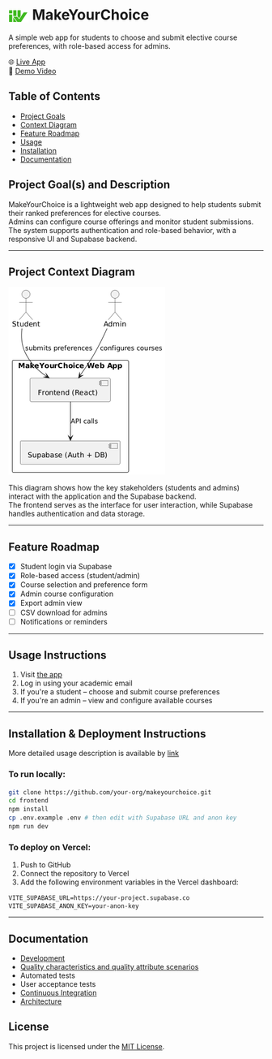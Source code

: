 <!-- markdownlint-disable MD033 -->
<!-- Enable Mermaid.js rendering -->


# <img src="docs/myc_logo_transparent.svg" alt="Logo" width="40" style="vertical-align: middle;"/> MakeYourChoice



A simple web app for students to choose and submit elective course preferences, with role-based access for admins.

🌐 [Live App](https://make-your-choice.vercel.app/)  
🎥 [Demo Video](https://drive.google.com/file/d/15fmvGx6-0NcezkjH8Lm0wCJ3hUvLieED/view?usp=drive_link) 

## Table of Contents

- [Project Goals](#project-goals-and-description)
- [Context Diagram](#project-context-diagram)
- [Feature Roadmap](#feature-roadmap)
- [Usage](#usage-instructions)
- [Installation](#installation--deployment-instructions)
- [Documentation](#documentation)


## Project Goal(s) and Description

MakeYourChoice is a lightweight web app designed to help students submit their ranked preferences for elective courses.  
Admins can configure course offerings and monitor student submissions.  
The system supports authentication and role-based behavior, with a responsive UI and Supabase backend.

---

##  Project Context Diagram

![Context Diagram](docs/context.png)

This diagram shows how the key stakeholders (students and admins) interact with the application and the Supabase backend.  
The frontend serves as the interface for user interaction, while Supabase handles authentication and data storage.

---

## Feature Roadmap

- [x] Student login via Supabase
- [x] Role-based access (student/admin)
- [x] Course selection and preference form
- [x] Admin course configuration
- [x] Export admin view
- [ ] CSV download for admins
- [ ] Notifications or reminders

---

##  Usage Instructions

1. Visit [the app](https://your-app.vercel.app)
2. Log in using your academic email
3. If you're a student – choose and submit course preferences
4. If you're an admin – view and configure available courses

---

## Installation & Deployment Instructions

More detailed usage description is available by [link](docs/usage/usage_detailed.md)

### To run locally:

```bash
git clone https://github.com/your-org/makeyourchoice.git
cd frontend
npm install
cp .env.example .env # then edit with Supabase URL and anon key
npm run dev
```

### To deploy on Vercel:

1. Push to GitHub
2. Connect the repository to Vercel
3. Add the following environment variables in the Vercel dashboard:

```env
VITE_SUPABASE_URL=https://your-project.supabase.co
VITE_SUPABASE_ANON_KEY=your-anon-key
```
---
## Documentation
- [Development](docs/CONTRIBUTING.md)
- [Quality characteristics and quality attribute scenarios](docs/quality-attributes/quality-attribute-scenarios.md)
- Automated tests
- User acceptance tests
- [Continuous Integration](docs/automation/continuous-integration.md)
- [Architecture](docs/architecture/architecture.md)

## License

This project is licensed under the [MIT License](LICENSE).

